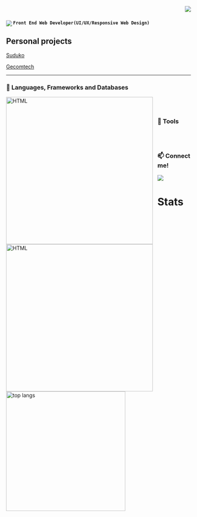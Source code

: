 <img align="right" src="https://visitor-badge.laobi.icu/badge?page_id=g-r-i-a-n.g-r-i-a-n"/>

<h1 align="center">
   <img align="left" src="https://readme-typing-svg.herokuapp.com/?font=Righteous&size=35&center=true&vCenter=true&width=500&height=70&duration=4000&lines=Hi+There!+👋;+I'm+Grian+Gajila!;" />
</h1>

**`Front End Web Developer(UI/UX/Responsive Web Design)`**

## Personal projects

<P align="left">
   <a decoration="none" href="https://sudoku-game.pages.dev">
      Suduko
   </a>
</P>
<P align="left">
   <a href="https://cpedevgame.pages.dev">
   Gecomtech
   </a>
</P>

---

### 🧰 Languages, Frameworks and Databases

<img align="left" alt="HTML" width="400px" style="padding-right:10px;" src="https://skillicons.dev/icons?i=html,css,js,bootstrap,react,nodejs,nextjs,tailwind,sass,cs,dotnet,mongodb" />
<br/>

#

### 🧰 Tools

<img align="left" alt="HTML" width="400px" style="padding-right:10px;" src="https://skillicons.dev/icons?i=git,github,linux,docker,postman,vite,wasm,powershell,ps" />
<br/>

#

### 📫 Connect me!

<div>
<a href="https://linkedin.com/in/pedro-sales-muniz" target="_blank">
    <img src="https://img.shields.io/badge/LinkedIn-0077B5?style=for-the-badge&logo=linkedin&logoColor=white" target="_blank" />
</a>
</div>

# Stats

<img width=325 align="left" src="https://github-readme-stats-g-r-i-a-n.vercel.app/api/top-langs/?username=g-r-i-a-n&hide=HTML&langs_count=8&layout=compact&theme=react&border_radius=10&size_weight=0.5&count_weight=0.5&exclude_repo=github-readme-stats" alt="top langs" />
